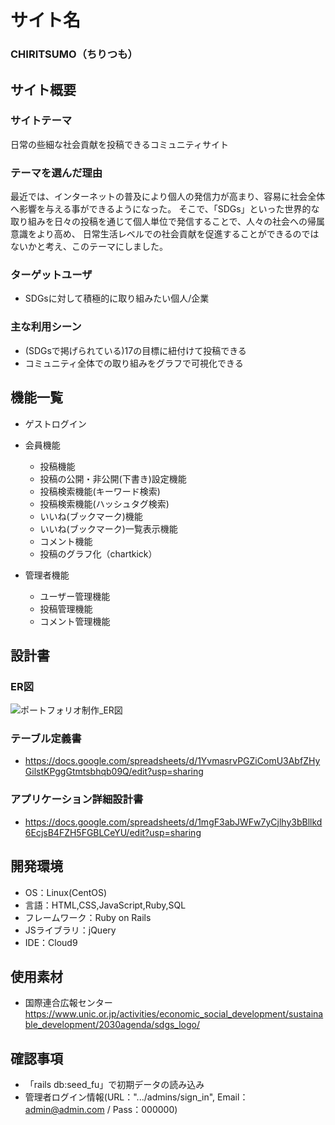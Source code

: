 # サイト名
### CHIRITSUMO（ちりつも）

## サイト概要
### サイトテーマ
日常の些細な社会貢献を投稿できるコミュニティサイト

### テーマを選んだ理由
最近では、インターネットの普及により個人の発信力が高まり、容易に社会全体へ影響を与える事ができるようになった。
そこで、「SDGs」といった世界的な取り組みを日々の投稿を通じて個人単位で発信することで、人々の社会への帰属意識をより高め、
日常生活レベルでの社会貢献を促進することができるのではないかと考え、このテーマにしました。

### ターゲットユーザ
- SDGsに対して積極的に取り組みたい個人/企業

### 主な利用シーン
- (SDGsで掲げられている)17の目標に紐付けて投稿できる
- コミュニティ全体での取り組みをグラフで可視化できる


## 機能一覧
- ゲストログイン
- 会員機能
    - 投稿機能
    - 投稿の公開・非公開(下書き)設定機能
    - 投稿検索機能(キーワード検索)
    - 投稿検索機能(ハッシュタグ検索)
    - いいね(ブックマーク)機能
    - いいね(ブックマーク)一覧表示機能
    - コメント機能
    - 投稿のグラフ化（chartkick）

- 管理者機能
    - ユーザー管理機能
    - 投稿管理機能
    - コメント管理機能


## 設計書
### ER図
![ポートフォリオ制作_ER図](https://user-images.githubusercontent.com/76607249/175929810-3cc6f809-e783-4d2f-8f27-03d22b44b8f5.jpg)

### テーブル定義書
- https://docs.google.com/spreadsheets/d/1YvmasrvPGZiComU3AbfZHyGilstKPggGtmtsbhqb09Q/edit?usp=sharing

### アプリケーション詳細設計書
- https://docs.google.com/spreadsheets/d/1mgF3abJWFw7yCjlhy3bBllkd6EcjsB4FZH5FGBLCeYU/edit?usp=sharing


## 開発環境
- OS：Linux(CentOS)
- 言語：HTML,CSS,JavaScript,Ruby,SQL
- フレームワーク：Ruby on Rails
- JSライブラリ：jQuery
- IDE：Cloud9

## 使用素材
<!--- 外部サービスの画像素材・音声素材を使用した場合は、必ずサービス名とURLを明記してください。-->
<!--- 使用しない場合は、使用素材の項目をREADMEから削除してください。-->
- 国際連合広報センター
  https://www.unic.or.jp/activities/economic_social_development/sustainable_development/2030agenda/sdgs_logo/



## 確認事項
- 「rails db:seed_fu」で初期データの読み込み
- 管理者ログイン情報(URL：".../admins/sign_in", Email：admin@admin.com / Pass：000000)